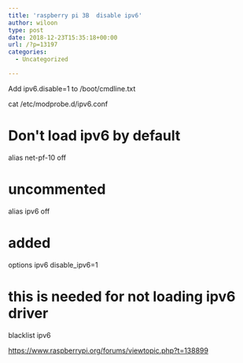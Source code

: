 ```yaml
---
title: 'raspberry pi 3B  disable ipv6'
author: wiloon
type: post
date: 2018-12-23T15:35:18+00:00
url: /?p=13197
categories:
  - Uncategorized

---
```

Add ipv6.disable=1 to /boot/cmdline.txt

cat /etc/modprobe.d/ipv6.conf

# Don't load ipv6 by default

alias net-pf-10 off

# uncommented

alias ipv6 off

# added

options ipv6 disable_ipv6=1

# this is needed for not loading ipv6 driver

blacklist ipv6

https://www.raspberrypi.org/forums/viewtopic.php?t=138899